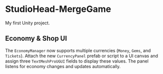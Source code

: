 # StudioHead-MergeGame
My first Unity project.

## Economy & Shop UI

The `EconomyManager` now supports multiple currencies (`Money`, `Gems`, and `Tickets`).
Attach the new `CurrencyPanel` prefab or script to a UI canvas and assign three
`TextMeshProUGUI` fields to display these values. The panel listens for economy
changes and updates automatically.
